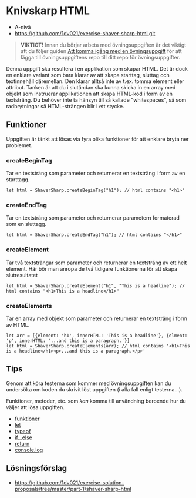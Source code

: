 <h1 id="knivskarp-html"><i class="fa fa-laptop"></i> Knivskarp HTML</h1>
<ul class="fa-ul fa-border exercise-info">
  <li><i class="fa-li fa fa-signal level-a"></i>A-niv&#xE5;</li>
  <li><i class="fa-li fa fa-github"></i><a href="https://github.com/1dv021/exercise-shaver-sharp-html.git" target="_blank">https://github.com/1dv021/exercise-shaver-sharp-html.git</a></li>
</ul>

<blockquote>
<p><i class="fa fa-warning"></i> <strong>VIKTIGT!</strong> Innan du b&#xF6;rjar arbeta med &#xF6;vningsuppgiften &#xE4;r det viktigt att du f&#xF6;ljer guiden <a href="../../guider/att-komma-igang-med-en-ovningsuppgift/README.md">Att komma ig&#xE5;ng med en &#xF6;vningsuppgift</a> f&#xF6;r att l&#xE4;gga till &#xF6;vningsuppgiftens repo till ditt repo f&#xF6;r &#xF6;vningsuppgifter.</p>
</blockquote>
<p>Denna uppgift ska resultera i en applikation som skapar HTML. Det &#xE4;r dock en enklare variant som
bara klarar av att skapa starttag, sluttag och textinneh&#xE5;ll d&#xE4;remellan. Den klarar allts&#xE5;
inte av t.ex. tomma element eller attribut. Tanken &#xE4;r att du i slut&#xE4;ndan ska kunna skicka in
en array med objekt som instruerar applikationen att skapa HTML-kod i form av en textstr&#xE4;ng.
Du beh&#xF6;ver inte ta h&#xE4;nsyn till s&#xE5; kallade &quot;whitespaces&quot;, s&#xE5; som radbrytningar s&#xE5; HTML-str&#xE4;ngen blir
i ett stycke.</p>
<h2 id="funktioner">Funktioner</h2>
<p>Uppgiften &#xE4;r t&#xE4;nkt att l&#xF6;sas via fyra olika funktioner f&#xF6;r att enklare bryta ner problemet.</p>
<h3 id="createbegintag">createBeginTag</h3>
<p>Tar en textstr&#xE4;ng som parameter och returnerar en textstr&#xE4;ng i form av en starttagg.</p>
<pre><code>let html = ShaverSharp.createBeginTag(&quot;h1&quot;); // html contains &quot;&lt;h1&gt;&quot;
</code></pre><h3 id="createendtag">createEndTag</h3>
<p>Tar en textstr&#xE4;ng som parameter och returnerar parametern formaterad som en sluttagg.</p>
<pre><code>let html = ShaverSharp.createEndTag(&quot;h1&quot;); // html contains &quot;&lt;/h1&gt;&quot;
</code></pre><h3 id="createelement">createElement</h3>
<p>Tar tv&#xE5; textstr&#xE4;ngar som parameter och returnerar en textstr&#xE4;ng av ett helt element.
H&#xE4;r b&#xF6;r man anropa de tv&#xE5; tidigare funktionerna f&#xF6;r att skapa slutresultatet</p>
<pre><code>let html = ShaverSharp.createElement(&quot;h1&quot;, &quot;This is a headline&quot;); // html contains &quot;&lt;h1&gt;This is a headline&lt;/h1&gt;&quot;
</code></pre><h3 id="createelements">createElements</h3>
<p>Tar en array med objekt som parameter och returnerar en textstr&#xE4;ng i form av HTML.</p>
<pre><code>let arr = [{element: &apos;h1&apos;, innerHTML: &apos;This is a headline&apos;}, {elment: &apos;p&apos;, innerHTML: &apos;...and this is a paragraph.&apos;}]
let html = ShaverSharp.createElements(arr); // html contains &apos;&lt;h1&gt;This is a headline&lt;/h1&gt;&lt;p&gt;...and this is a paragraph.&lt;/p&gt;&apos;
</code></pre><h2 id="tips"><i class="fa fa-lightbulb-o"></i> Tips</h2>
<p>Genom att k&#xF6;ra testerna som kommer med &#xF6;vningsuppgiften kan du unders&#xF6;ka om koden du skrivit l&#xF6;st uppgiften (i alla fall enligt testerna...).</p>
<p>Funktioner, metoder, etc. som <em>kan</em> komma till anv&#xE4;ndning beroende hur du v&#xE4;ljer att l&#xF6;sa uppgiften.</p>
<ul>
<li><a href="https://developer.mozilla.org/en-US/docs/Web/JavaScript/Guide/Functions" target="_blank">funktioner</a></li>
<li><a href="https://developer.mozilla.org/en-US/docs/Web/JavaScript/Reference/Statements/let" target="_blank">let</a></li>
<li><a href="https://developer.mozilla.org/en-US/docs/Web/JavaScript/Reference/Operators/typeof" target="_blank">typeof</a></li>
<li><a href="https://developer.mozilla.org/en-US/docs/Web/JavaScript/Reference/Statements/if...else" target="_blank">if...else</a></li>
<li><a href="https://developer.mozilla.org/en-US/docs/Web/JavaScript/Reference/Statements/return" target="_blank">return</a></li>
<li><a href="https://nodejs.org/api/console.html#console_console_log_data" target="_blank">console.log</a></li>
</ul>
<h2 id="l&#xF6;sningsf&#xF6;rslag"><i class="fa fa-flask"></i> L&#xF6;sningsf&#xF6;rslag</h2>
<ul class="fa-ul fa-border exercise-info">
  <li><i class="fa-li fa fa-github"></i><a href="https://github.com/1dv021/exercise-solution-proposals/tree/master/part-1/shaver-sharp-html" target="_blank">https://github.com/1dv021/exercise-solution-proposals/tree/master/part-1/shaver-sharp-html</a></li>
</ul>
